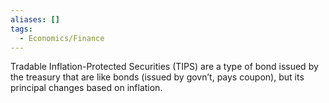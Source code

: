 ```yaml
---
aliases: []
tags:
  - Economics/Finance
---
```

Tradable Inflation-Protected Securities (TIPS) are a type of bond issued by the treasury that are like bonds (issued by govn’t, pays coupon), but its principal changes based on inflation.
